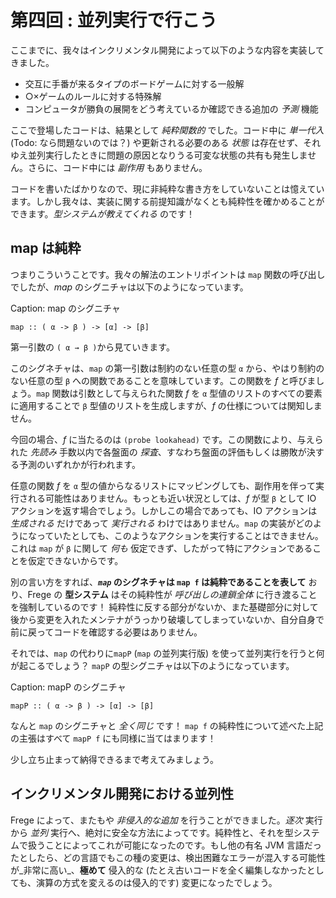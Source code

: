 # 第四回 : 並列実行で行こう

ここまでに、我々はインクリメンタル開発によって以下のような内容を実装してきました。

* 交互に手番が来るタイプのボードゲームに対する一般解
* ○×ゲームのルールに対する特殊解
* コンピュータが勝負の展開をどう考えているか確認できる追加の _予測_ 機能

ここで登場したコードは、結果として _純粋関数的_ でした。コード中に _単一代入_ (Todo: なら問題ないのでは？) や更新される必要のある _状態_ は存在せず、それゆえ並列実行したときに問題の原因となりうる可変な状態の共有も発生しません。さらに、コード中には _副作用_ もありません。

コードを書いたばかりなので、現に非純粋な書き方をしていないことは憶えています。しかし我々は、実装に関する前提知識がなくとも純粋性を確かめることができます。_型システムが教えてくれる_ のです！

## map は純粋

つまりこういうことです。我々の解法のエントリポイントは `map` 関数の呼び出しでしたが、_map_ のシグニチャは以下のようになっています。

Caption: map のシグニチャ

```
map :: ( α -> β ) -> [α] -> [β]
```

第一引数の `( α → β )`から見ていきます。

このシグネチャは、`map` の第一引数は制約のない任意の型 `α` から、やはり制約のない任意の型 `β` への関数であることを意味しています。この関数を _f_ と呼びましょう。`map` 関数は引数として与えられた関数 _f_ を `α` 型値のリストのすべての要素に適用することで `β` 型値のリストを生成しますが、_f_ の仕様については関知しません。

今回の場合、_f_ に当たるのは `(probe lookahead)` です。この関数により、与えられた _先読み_ 手数以内で各盤面の _探査_、すなわち盤面の評価もしくは勝敗が決する予測のいずれかが行われます。

任意の関数 _f_ を `α` 型の値からなるリストにマッピングしても、副作用を伴って実行される可能性はありません。もっとも近い状況としては、_f_ が型 `β` として IO アクションを返す場合でしょう。しかしこの場合であっても、IO アクションは _生成される_ だけであって _実行される_ わけではありません。`map` の実装がどのようになっていたとしても、このようなアクションを実行することはできません。これは `map` が `β` に関して _何も_ 仮定できず、したがって特にアクションであることを仮定できないからです。

別の言い方をすれば、___`map`_ のシグネチャは `map f` は純粋であることを表して__ おり、Frege の __型システム__ はその純粋性が _呼び出しの連鎖全体_ に行き渡ることを強制しているのです！ 純粋性に反する部分がないか、また基礎部分に対して後から変更を入れたメンテナがうっかり破壊してしまっていないか、自分自身で前に戻ってコードを確認する必要はありません。

それでは、`map` の代わりに`mapP` (`map` の並列実行版) を使って並列実行を行うと何が起こるでしょう？ `mapP` の型シグニチャは以下のようになっています。

Caption: mapP のシグニチャ

```
mapP :: ( α -> β ) -> [α] -> [β]
```

なんと `map` のシグニチャと _全く同じ_ です！ `map f` の純粋性について述べた上記の主張はすべて `mapP f` にも同様に当てはまります！

少し立ち止まって納得できるまで考えてみましょう。

## インクリメンタル開発における並列性

Frege によって、またもや _非侵入的な追加_ を行うことができました。_逐次_ 実行から _並列_ 実行へ、絶対に安全な方法によってです。純粋性と、それを型システムで扱うことによってこれが可能になったのです。もし他の有名 JVM 言語だったとしたら、どの言語でもこの種の変更は、検出困難なエラーが混入する可能性が_非常に高い_、__極めて__ 侵入的な (たとえ古いコードを全く編集しなかったとしても、演算の方式を変えるのは侵入的です) 変更になったでしょう。
